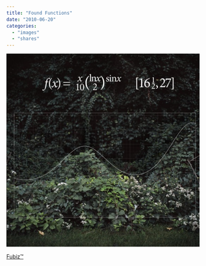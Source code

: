 ```yaml
---
title: "Found Functions"
date: "2010-06-20"
categories: 
  - "images"
  - "shares"
---
```


![](images/tumblr_l3byp4frFs1qz4vrlo1_640.jpg)

[Fubiz™](http://www.fubiz.net/2010/02/23/found-functions/)

